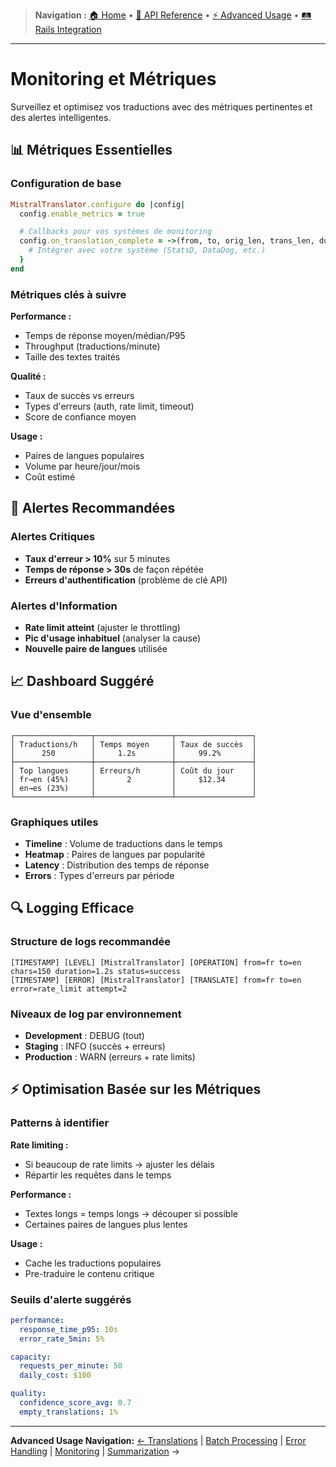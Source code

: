 > **Navigation :** [🏠 Home](README.md) • [📖 API Reference](api-reference/methods.md) • [⚡ Advanced Usage](advanced-usage/translations.md) • [🛤️ Rails Integration](rails-integration/setup.md)

---

# Monitoring et Métriques

Surveillez et optimisez vos traductions avec des métriques pertinentes et des alertes intelligentes.

## 📊 Métriques Essentielles

### Configuration de base

```ruby
MistralTranslator.configure do |config|
  config.enable_metrics = true

  # Callbacks pour vos systèmes de monitoring
  config.on_translation_complete = ->(from, to, orig_len, trans_len, duration) {
    # Intégrer avec votre système (StatsD, DataDog, etc.)
  }
end
```

### Métriques clés à suivre

**Performance :**

- Temps de réponse moyen/médian/P95
- Throughput (traductions/minute)
- Taille des textes traités

**Qualité :**

- Taux de succès vs erreurs
- Types d'erreurs (auth, rate limit, timeout)
- Score de confiance moyen

**Usage :**

- Paires de langues populaires
- Volume par heure/jour/mois
- Coût estimé

## 🚨 Alertes Recommandées

### Alertes Critiques

- **Taux d'erreur > 10%** sur 5 minutes
- **Temps de réponse > 30s** de façon répétée
- **Erreurs d'authentification** (problème de clé API)

### Alertes d'Information

- **Rate limit atteint** (ajuster le throttling)
- **Pic d'usage inhabituel** (analyser la cause)
- **Nouvelle paire de langues** utilisée

## 📈 Dashboard Suggéré

### Vue d'ensemble

```
┌─────────────────┬─────────────────┬─────────────────┐
│ Traductions/h   │ Temps moyen     │ Taux de succès  │
│      250        │     1.2s        │     99.2%       │
├─────────────────┼─────────────────┼─────────────────┤
│ Top langues     │ Erreurs/h       │ Coût du jour    │
│ fr→en (45%)     │       2         │     $12.34      │
│ en→es (23%)     │                 │                 │
└─────────────────┴─────────────────┴─────────────────┘
```

### Graphiques utiles

- **Timeline** : Volume de traductions dans le temps
- **Heatmap** : Paires de langues par popularité
- **Latency** : Distribution des temps de réponse
- **Errors** : Types d'erreurs par période

## 🔍 Logging Efficace

### Structure de logs recommandée

```
[TIMESTAMP] [LEVEL] [MistralTranslator] [OPERATION] from=fr to=en chars=150 duration=1.2s status=success
[TIMESTAMP] [ERROR] [MistralTranslator] [TRANSLATE] from=fr to=en error=rate_limit attempt=2
```

### Niveaux de log par environnement

- **Development** : DEBUG (tout)
- **Staging** : INFO (succès + erreurs)
- **Production** : WARN (erreurs + rate limits)

## ⚡ Optimisation Basée sur les Métriques

### Patterns à identifier

**Rate limiting :**

- Si beaucoup de rate limits → ajuster les délais
- Répartir les requêtes dans le temps

**Performance :**

- Textes longs = temps longs → découper si possible
- Certaines paires de langues plus lentes

**Usage :**

- Cache les traductions populaires
- Pre-traduire le contenu critique

### Seuils d'alerte suggérés

```yaml
performance:
  response_time_p95: 10s
  error_rate_5min: 5%

capacity:
  requests_per_minute: 50
  daily_cost: $100

quality:
  confidence_score_avg: 0.7
  empty_translations: 1%
```

---

**Advanced Usage Navigation:**
[← Translations](translations.md) | [Batch Processing](batch-processing.md) | [Error Handling](error-handling.md) | [Monitoring](monitoring.md) | [Summarization](summarization.md) →
